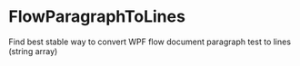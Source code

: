 # FlowParagraphToLines
Find best stable way to convert WPF flow document paragraph test to lines (string array)
